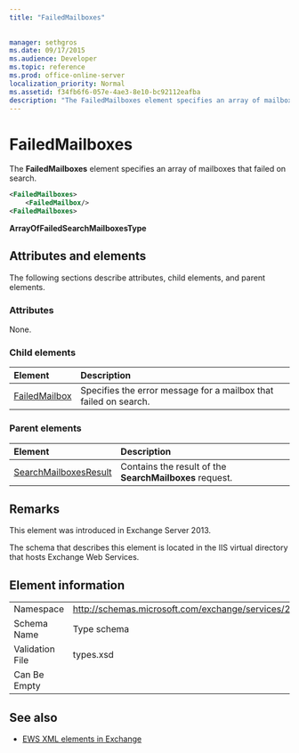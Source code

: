 ```yaml
---
title: "FailedMailboxes"
 
 
manager: sethgros
ms.date: 09/17/2015
ms.audience: Developer
ms.topic: reference
ms.prod: office-online-server
localization_priority: Normal
ms.assetid: f34fb6f6-057e-4ae3-8e10-bc92112eafba
description: "The FailedMailboxes element specifies an array of mailboxes that failed on search."
---
```


# FailedMailboxes

The **FailedMailboxes** element specifies an array of mailboxes that failed on search. 
  
```XML
<FailedMailboxes>
    <FailedMailbox/>
<FailedMailboxes>
```

 **ArrayOfFailedSearchMailboxesType**
## Attributes and elements

The following sections describe attributes, child elements, and parent elements.
  
### Attributes

None.
  
### Child elements

|**Element**|**Description**|
|:-----|:-----|
|[FailedMailbox](failedmailbox.md) <br/> |Specifies the error message for a mailbox that failed on search.  <br/> |
   
### Parent elements

|**Element**|**Description**|
|:-----|:-----|
|[SearchMailboxesResult](searchmailboxesresult.md) <br/> |Contains the result of the **SearchMailboxes** request.  <br/> |
   
## Remarks

This element was introduced in Exchange Server 2013.
  
The schema that describes this element is located in the IIS virtual directory that hosts Exchange Web Services.
  
## Element information

|||
|:-----|:-----|
|Namespace  <br/> |http://schemas.microsoft.com/exchange/services/2006/types  <br/> |
|Schema Name  <br/> |Type schema  <br/> |
|Validation File  <br/> |types.xsd  <br/> |
|Can Be Empty  <br/> ||
   
## See also



- [EWS XML elements in Exchange](ews-xml-elements-in-exchange.md)

